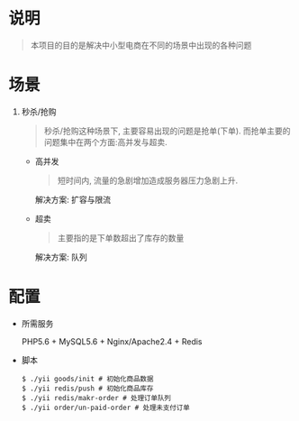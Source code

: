 # 说明

> 本项目的目的是解决中小型电商在不同的场景中出现的各种问题

# 场景

1. 秒杀/抢购
    > 秒杀/抢购这种场景下, 主要容易出现的问题是抢单(下单). 而抢单主要的问题集中在两个方面:高并发与超卖.

    - 高并发
        > 短时间内, 流量的急剧增加造成服务器压力急剧上升.
        
        解决方案: 扩容与限流

    - 超卖
        > 主要指的是下单数超出了库存的数量

        解决方案: 队列

# 配置

- 所需服务

    PHP5.6 + MySQL5.6 + Nginx/Apache2.4 + Redis

- 脚本

    ```
    $ ./yii goods/init # 初始化商品数据
    $ ./yii redis/push # 初始化商品库存
    $ ./yii redis/makr-order # 处理订单队列
    $ ./yii order/un-paid-order # 处理未支付订单
    ```